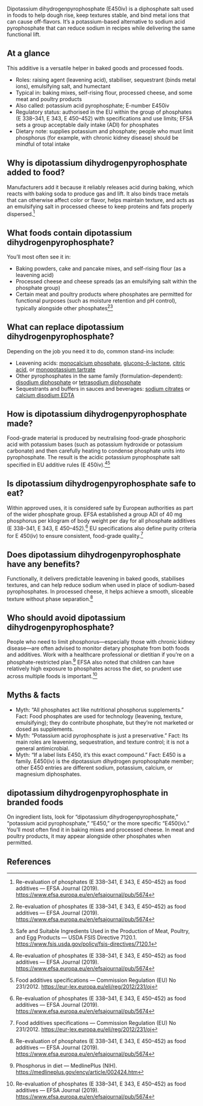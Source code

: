 Dipotassium dihydrogenpyrophosphate (E450iv) is a diphosphate salt used in foods to help dough rise, keep textures stable, and bind metal ions that can cause off-flavors. It’s a potassium-based alternative to sodium acid pyrophosphate that can reduce sodium in recipes while delivering the same functional lift.

<!--more-->

## At a glance
This additive is a versatile helper in baked goods and processed foods.
- Roles: raising agent (leavening acid), stabiliser, sequestrant (binds metal ions), emulsifying salt, and humectant
- Typical in: baking mixes, self-rising flour, processed cheese, and some meat and poultry products
- Also called: potassium acid pyrophosphate; E-number E450iv
- Regulatory status: authorised in the EU within the group of phosphates (E 338–341, E 343, E 450–452) with specifications and use limits; EFSA sets a group acceptable daily intake (ADI) for phosphates
- Dietary note: supplies potassium and phosphate; people who must limit phosphorus (for example, with chronic kidney disease) should be mindful of total intake

## Why is dipotassium dihydrogenpyrophosphate added to food?
Manufacturers add it because it reliably releases acid during baking, which reacts with baking soda to produce gas and lift. It also binds trace metals that can otherwise affect color or flavor, helps maintain texture, and acts as an emulsifying salt in processed cheese to keep proteins and fats properly dispersed.[^1]

## What foods contain dipotassium dihydrogenpyrophosphate?
You’ll most often see it in:
- Baking powders, cake and pancake mixes, and self-rising flour (as a leavening acid)
- Processed cheese and cheese spreads (as an emulsifying salt within the phosphate group)
- Certain meat and poultry products where phosphates are permitted for functional purposes (such as moisture retention and pH control), typically alongside other phosphates[^1][^3]

## What can replace dipotassium dihydrogenpyrophosphate?
Depending on the job you need it to do, common stand-ins include:
- Leavening acids: [monocalcium phosphate](/e341i-monocalcium-phosphate), [glucono-δ-lactone](/e575-glucono-delta-lactone), [citric acid](/e330-citric-acid), or [monopotassium tartrate](/e336i-monopotassium-tartrate)
- Other pyrophosphates in the same family (formulation-dependent): [disodium diphosphate](/e450i-disodium-diphosphate) or [tetrasodium diphosphate](/e450iii-tetrasodium-diphosphate)
- Sequestrants and buffers in sauces and beverages: [sodium citrates](/e331-sodium-citrates) or [calcium disodium EDTA](/e385-calcium-disodium-ethylenediaminetetraacetate)

## How is dipotassium dihydrogenpyrophosphate made?
Food-grade material is produced by neutralising food-grade phosphoric acid with potassium bases (such as potassium hydroxide or potassium carbonate) and then carefully heating to condense phosphate units into pyrophosphate. The result is the acidic potassium pyrophosphate salt specified in EU additive rules (E 450iv).[^1][^2]

## Is dipotassium dihydrogenpyrophosphate safe to eat?
Within approved uses, it is considered safe by European authorities as part of the wider phosphate group. EFSA established a group ADI of 40 mg phosphorus per kilogram of body weight per day for all phosphate additives (E 338–341, E 343, E 450–452).[^1] EU specifications also define purity criteria for E 450(iv) to ensure consistent, food-grade quality.[^2]

## Does dipotassium dihydrogenpyrophosphate have any benefits?
Functionally, it delivers predictable leavening in baked goods, stabilises textures, and can help reduce sodium when used in place of sodium-based pyrophosphates. In processed cheese, it helps achieve a smooth, sliceable texture without phase separation.[^1]

## Who should avoid dipotassium dihydrogenpyrophosphate?
People who need to limit phosphorus—especially those with chronic kidney disease—are often advised to monitor dietary phosphate from both foods and additives. Work with a healthcare professional or dietitian if you’re on a phosphate-restricted plan.[^4] EFSA also noted that children can have relatively high exposure to phosphates across the diet, so prudent use across multiple foods is important.[^1]

## Myths & facts
- Myth: “All phosphates act like nutritional phosphorus supplements.” Fact: Food phosphates are used for technology (leavening, texture, emulsifying); they do contribute phosphate, but they’re not marketed or dosed as supplements.
- Myth: “Potassium acid pyrophosphate is just a preservative.” Fact: Its main roles are leavening, sequestration, and texture control; it is not a general antimicrobial.
- Myth: “If a label lists E450, it’s this exact compound.” Fact: E450 is a family. E450(iv) is the dipotassium dihydrogen pyrophosphate member; other E450 entries are different sodium, potassium, calcium, or magnesium diphosphates.

## dipotassium dihydrogenpyrophosphate in branded foods
On ingredient lists, look for “dipotassium dihydrogenpyrophosphate,” “potassium acid pyrophosphate,” “E450,” or the more specific “E450(iv).” You’ll most often find it in baking mixes and processed cheese. In meat and poultry products, it may appear alongside other phosphates when permitted.

## References
[^1]: Re-evaluation of phosphates (E 338–341, E 343, E 450–452) as food additives — EFSA Journal (2019). https://www.efsa.europa.eu/en/efsajournal/pub/5674
[^2]: Food additives specifications — Commission Regulation (EU) No 231/2012. https://eur-lex.europa.eu/eli/reg/2012/231/oj
[^3]: Safe and Suitable Ingredients Used in the Production of Meat, Poultry, and Egg Products — USDA FSIS Directive 7120.1. https://www.fsis.usda.gov/policy/fsis-directives/7120.1
[^4]: Phosphorus in diet — MedlinePlus (NIH). https://medlineplus.gov/ency/article/002424.htm
